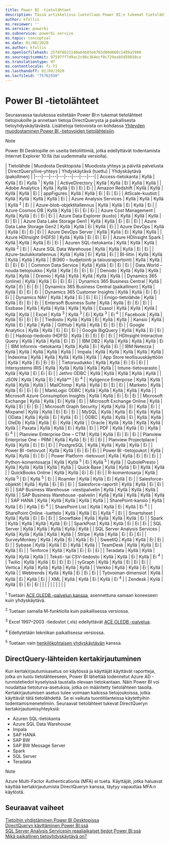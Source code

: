 ```yaml
---
title: Power BI -tietolähteet
description: Tässä artikkelissa luetellaan Power BI:n tukemat tietolähteet ja annetaan tietoja DirectQuerysta ja paikallisesta tietoyhdyskäytävästä.
author: kfollis
ms.reviewer: ''
ms.service: powerbi
ms.subservice: powerbi-service
ms.topic: conceptual
ms.date: 01/08/2020
ms.author: kfollis
ms.openlocfilehash: 2578f8621140a64b85e6765d80d860c1489a5900
ms.sourcegitcommit: 97597ff7d9ac2c08c364ecf0c729eab5d59850ce
ms.translationtype: HT
ms.contentlocale: fi-FI
ms.lasthandoff: 01/09/2020
ms.locfileid: "75762550"
---
```

# <a name="power-bi-data-sources"></a>Power BI -tietolähteet

Seuraavassa taulukossa esitetään Power BI:n tukemat tietolähteet tietojoukoille ja annetaan tietoja DirectQuerysta ja paikallisesta tietoyhdyskäytävästä. Lisätietoja tietovoista on kohdassa [Yhteyden muodostaminen Power BI -tietovoiden tietolähteisiin](service-dataflows-data-sources.md).

> [!NOTE]
> Power BI Desktopille on useita tietoliittimiä, jotka edellyttävät todentamista Internet Explorer 10:llä (tai uudemmalla versiolla). 


| Tietolähde | Muodosta Desktopista | Muodosta yhteys ja päivitä palvelusta | DirectQuery/live-yhteys | Yhdyskäytävä (tuettu) | Yhdyskäytävä (pakollinen) |
|---|---|---|---|---|---|---|---|
| Access-tietokanta | Kyllä | Kyllä | Ei | Kyllä <sup>1</sup> | Kyllä |
| ActiveDirectory | Kyllä | Kyllä | Ei | Kyllä | Kyllä |
| Adobe Analytics | Kyllä | Kyllä | Ei | Ei | Ei |
| Amazon Redshift | Kyllä | Kyllä | Kyllä | Kyllä | Ei |
| appFigures | Kyllä | Kyllä | Ei | Ei | Ei |
| AtScale-kuutiot | Kyllä | Kyllä | Kyllä | Kyllä | Ei |
| Azure Analysis Services | Kyllä | Kyllä | Kyllä | Kyllä <sup>2</sup> | Ei |
| Azure-blob-objektitallennus | Kyllä | Kyllä | Ei | Kyllä | Ei |
| Azure Cosmos DB | Kyllä | Kyllä | Ei | Ei | Ei |
| Azure Cost Management | Kyllä | Kyllä | Ei | Ei | Ei |
| Azure Data Explorer (kusto) | Kyllä | Kyllä | Kyllä | Ei | Ei |
| Azure Data Lake Storage Gen1 | Kyllä | Kyllä | Ei | Ei | Ei |
| Azure Data Lake Storage Gen2 | Kyllä | Kyllä | Ei | Kyllä | Ei |
| Azure DevOps | Kyllä | Kyllä | Ei | Ei | Ei |
| Azure DevOps Server | Kyllä | Kyllä | Ei | Kyllä | Kyllä |
| Azure HDInsight (HDFS) | Kyllä | Kyllä | Ei | Ei | Ei |
| Azure HDInsight Spark | Kyllä | Kyllä | Kyllä | Ei | Ei |
| Azuren SQL-tietokanta | Kyllä | Kyllä | Kyllä | Kyllä <sup>2</sup> | Ei |
| Azure SQL Data Warehouse | Kyllä | Kyllä | Kyllä | Ei | Ei |
| Azure-taulukkotallennus | Kyllä | Kyllä | Ei | Kyllä | Ei |
| BI-liitin | Kyllä | Kyllä | Kyllä | Kyllä | Kyllä |
| BI360 – budjetointi ja talousraportointi | Kyllä | Kyllä | Ei | Ei | Ei |
| Common Data Service | Kyllä | Kyllä | Ei | Ei | Ei |
| Data.World – nouda tietojoukko | Kyllä | Kyllä | Ei | Ei | Ei |
| Denodo | Kyllä | Kyllä | Kyllä | Kyllä | Kyllä |
| Dremio | Kyllä | Kyllä | Kyllä | Kyllä | Kyllä |
| Dynamics 365 (online) | Kyllä | Kyllä | Ei | Ei | Ei |
| Dynamics 365 Business Central | Kyllä | Kyllä | Ei | Ei | Ei |
| Dynamics 365 Business Central (paikallinen) | Kyllä | Kyllä | Ei | Ei | Ei |
| Dynamics 365 Customer Insights | Kyllä | Kyllä | Ei | Ei | Ei |
| Dynamics NAV | Kyllä | Kyllä | Ei | Ei | Ei |
| Emigo-tietolähde | Kyllä | Kyllä | Ei | Ei | Ei |
| Entersoft Business Suite | Kyllä | Kyllä | Ei | Ei | Ei |
| Essbase | Kyllä | Kyllä | Kyllä | Kyllä | Kyllä |
| Exasol | Kyllä | Kyllä | Kyllä | Kyllä | Kyllä |
| Excel | Kyllä <sup>3</sup> | Kyllä <sup>3</sup> | Ei | Kyllä <sup>3</sup> | Ei <sup>4</sup> |
| Facebook | Kyllä | Kyllä | Ei | Ei | Ei |
| Tiedosto | Kyllä | Kyllä | Ei | Kyllä | Kyllä |
| Kansio | Kyllä | Kyllä | Ei | Kyllä | Kyllä |
| GitHub | Kyllä | Kyllä | Ei | Ei | Ei |
| Google Analytics | Kyllä | Kyllä | Ei | Ei | Ei |
| Google BigQuery | Kyllä | Kyllä | Ei | Ei | Ei |
| Hadoop-tiedosto (HDFS) | Kyllä | Ei | Ei | Ei | Ei |
| HDInsight Interactive Query | Kyllä | Kyllä | Kyllä | Ei | Ei |
| IBM DB2 | Kyllä | Kyllä | Kyllä | Kyllä | Ei |
| IBM Informix -tietokanta | Kyllä | Kyllä | Ei | Kyllä | Ei |
| IBM Netezza | Kyllä | Kyllä | Kyllä | Kyllä | Kyllä |
| Impala | Kyllä | Kyllä | Kyllä | Kyllä | Kyllä |
| Indexima | Kyllä | Kyllä | Kyllä | Kyllä | Kyllä |
| App Store teollisuuskäyttöön | Kyllä | Kyllä | Ei | Ei | Ei |
| Tietoruudukko | Kyllä | Kyllä | Ei | Ei | Ei |
| Intersystems IRIS | Kyllä | Kyllä | Kyllä | Kyllä | Kyllä |
| Intune-tietovarasto | Kyllä | Kyllä | Ei | Ei | Ei |
| Jethro ODBC | Kyllä | Kyllä | Kyllä | Kyllä | Kyllä |
| JSON | Kyllä | Kyllä | Ei | Kyllä** | Ei <sup>4</sup> |
| Kyligence Enterprise | Kyllä | Kyllä | Kyllä | Kyllä | Kyllä |
| MailChimp | Kyllä | Kyllä | Ei | Ei | Ei |
| Marketo | Kyllä | Kyllä | Ei | Ei | Ei |
| MarkLogic ODBC | Kyllä | Kyllä | Kyllä | Kyllä | Kyllä |
| Microsoft Azure Consumption Insights | Kyllä | Kyllä | Ei | Ei | Ei |
| Microsoft Exchange | Kyllä | Kyllä | Ei | Kyllä | Ei |
| Microsoft Exchange Online | Kyllä | Kyllä | Ei | Ei | Ei |
| Microsoft Graph Security | Kyllä | Kyllä | Ei | Kyllä | Ei |
| Mixpanel | Kyllä | Kyllä | Ei | Ei | Ei |
| MySQL | Kyllä | Kyllä | Ei | Kyllä | Kyllä |
| OData | Kyllä | Kyllä | Ei | Kyllä | Ei |
| ODBC | Kyllä | Kyllä | Ei | Kyllä | Kyllä |
| OleDb | Kyllä | Kyllä | Ei | Kyllä | Kyllä |
| Oracle | Kyllä | Kyllä | Kyllä | Kyllä | Kyllä |
| Paxata | Kyllä | Kyllä | Ei | Kyllä | Ei |
| PDF | Kyllä | Kyllä | Ei | Kyllä | Ei <sup>4</sup> |
| Planview Enterprise One – CTM | Kyllä | Kyllä | Ei | Ei | Ei |
| Planview Enterprise One – PRM | Kyllä | Kyllä | Ei | Ei | Ei |
| Planview Projectplace | Kyllä | Kyllä | Ei | Ei | Ei |
| PostgreSQL | Kyllä | Kyllä | Kyllä | Kyllä | Ei |
| Power BI -tietovuot | Kyllä | Kyllä | Ei | Ei | Ei |
| Power BI -tietojoukot | Kyllä | Kyllä | Kyllä | Ei | Ei |
| Power Platform -tietovuot | Kyllä | Kyllä | Ei | Ei | Ei |
| Python-komentosarja | Kyllä | Kyllä <sup>5</sup> | Ei | Kyllä <sup>5</sup> | Kyllä |
| QubolePresto | Kyllä | Kyllä | Kyllä | Kyllä | Kyllä |
| Quick Base | Kyllä | Kyllä | Ei | Kyllä | Kyllä |
| QuickBooks Online | Kyllä | Kyllä | Ei | Ei | Ei |
| R-komentosarja | Kyllä | Kyllä <sup>5</sup> | Ei | Kyllä <sup>5</sup> | Ei |
| Roamler | Kyllä | Kyllä | Ei | Kyllä | Ei |
| Salesforce-objektit | Kyllä | Kyllä | Ei | Ei | Ei |
| Salesforce-raportit | Kyllä | Kyllä | Ei | Ei | Ei |
| SAP Business Warehouse -viestipalvelin | Kyllä | Kyllä | Kyllä | Kyllä | Kyllä |
| SAP Business Warehouse -palvelin | Kyllä | Kyllä | Kyllä | Kyllä | Kyllä |
| SAP HANA | Kyllä | Kyllä | Kyllä | Kyllä | Kyllä |
| SharePoint-kansio | Kyllä | Kyllä | Ei | Kyllä | Ei <sup>4</sup> |
| SharePoint List | Kyllä | Kyllä | Ei | Kyllä | Ei <sup>4</sup> |
| SharePoint Online -luettelo | Kyllä | Kyllä | Ei | Kyllä <sup>2</sup> | Ei |
| Smartsheet | Kyllä | Kyllä | Ei | Ei | Ei |
| Snowflake | Kyllä | Kyllä | Kyllä | Kyllä | Ei |
| Spark | Kyllä | Kyllä | Kyllä | Kyllä | Ei |
| SparkPost | Kyllä | Kyllä | Ei | Ei | Ei |
| SQL Server | Kyllä | Kyllä | Kyllä | Kyllä | Kyllä |
| SQL Server Analysis Services | Kyllä | Kyllä | Kyllä | Kyllä | Kyllä |
| Stripe | Kyllä | Kyllä | Ei | Ei | Ei |
| SurveyMonkey | Kyllä | Kyllä | Ei | Kyllä | Ei |
| SweetIQ | Kyllä | Kyllä | Ei | Ei | Ei |
| Sybase | Kyllä | Kyllä | Ei | Kyllä | Kyllä |
| TeamDesk | Kyllä | Kyllä | Ei | Kyllä | Ei |
| Tenforce | Kyllä | Kyllä | Ei | Ei | Ei |
| Teradata | Kyllä | Kyllä | Kyllä | Kyllä | Kyllä |
| Teksti- tai CSV-tiedosto | Kyllä | Kyllä | Ei | Kyllä | Ei <sup>4</sup> |
| Twilio | Kyllä | Kyllä | Ei | Ei | Ei |
| tyGraph | Kyllä | Kyllä | Ei | Ei | Ei |
| Vertica | Kyllä | Kyllä | Kyllä | Kyllä | Kyllä |
| Verkko | Kyllä | Kyllä | Ei | Kyllä | Kyllä |
| Webtrends | Kyllä | Kyllä | Ei | Ei | Ei |
| Työvoiman dimensiot | Kyllä | Kyllä | Ei | Kyllä | Ei |
| XML | Kyllä | Kyllä | Ei | Kyllä | Ei <sup>4</sup> |
| Zendesk | Kyllä | Kyllä | Ei | Ei | Ei |
| | | | | | | | |

<sup>1</sup> Tuetaan [ACE OLEDB -palvelun kanssa](https://www.microsoft.com/download/details.aspx?id=54920), asennettuna samaan koneeseen kuin yhdyskäytävä.

<sup>2</sup> Tuetaan samalla M-funktiolla kuin paikallisessa versiossa.

<sup>3</sup> Excel 1997–2003 -tiedostot (.xls) edellyttävät [ACE OLEDB -palvelua](https://www.microsoft.com/download/details.aspx?id=54920).

<sup>4</sup> Edellytetään tekniikan paikallisessa versiossa.

<sup>5</sup> Tuetaan vain [henkilökohtaisen yhdyskäytävän](service-gateway-personal-mode.md) kanssa.

## <a name="single-sign-on-sso-for-directquery-sources"></a>DirectQuery-lähteiden kertakirjautuminen

Kun kertakirjautumisasetus on käytössä ja käyttäjät käyttävät raportteja, jotka on luotu tietolähteeseen, Power BI lähettää todennetut Azure AD -tunnistetiedot kyselyissä taustalla olevaan tietokantaan. Näin Power BI voi noudattaa tietoturva-asetuksia, jotka on määritetty tietolähteen tasolla.
Kertakirjautumisen asetus tulee voimaan kaikissa tietojoukoissa, jotka käyttävät tätä tietolähdettä. Se ei vaikuta tuontitilanteissa käytettyihin todentamismenetelmiin. Seuraavat tietolähteet tukevat DirectQueryn kertakirjautumisyhteyksiä:

- Azuren SQL-tietokanta
- Azure SQL Data Warehouse
- Impala
- SAP HANA
- SAP BW
- SAP BW Message Server
- Spark
- SQL Server
- Teradata

> [!Note]
> Azure Multi-Factor Authenticationia (MFA) ei tueta. Käyttäjät, jotka haluavat käyttää kertakirjautumista DirectQueryn kanssa, täytyy vapauttaa MFA:n käytöstä.

## <a name="next-steps"></a>Seuraavat vaiheet

[Tietoihin yhdistäminen Power BI Desktopissa](desktop-quickstart-connect-to-data.md)  
[DirectQueryn käyttäminen Power BI:ssä](desktop-directquery-about.md)  
[SQL Server Analysis Servicesin reaaliaikaiset tiedot Power BI:ssä](sql-server-analysis-services-tabular-data.md)  
[Mikä paikallinen tietoyhdyskäytävä on?](service-gateway-onprem.md)  
